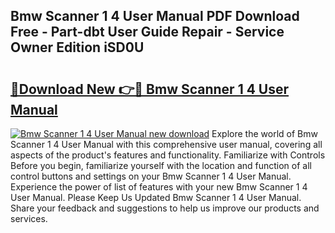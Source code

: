 ## Bmw Scanner 1 4 User Manual PDF Download Free - Part-dbt User Guide Repair - Service Owner Edition iSD0U

# <h2><a href="http://bc80653.oget.top/?id=Bmw+Scanner+1+4+User+Manual">🔗Download New 👉🔴 Bmw Scanner 1 4 User Manual</a></h2>

[![Bmw Scanner 1 4 User Manual new download](https://i.imgur.com/5g1atiW.png)](http://bc80653.oget.top/?id=Bmw+Scanner+1+4+User+Manual)
Explore the world of Bmw Scanner 1 4 User Manual with this comprehensive user manual, covering all aspects of the product's features and functionality. Familiarize with Controls Before you begin, familiarize yourself with the location and function of all control buttons and settings on your Bmw Scanner 1 4 User Manual. Experience the power of list of features with your new Bmw Scanner 1 4 User Manual. Please Keep Us Updated Bmw Scanner 1 4 User Manual. Share your feedback and suggestions to help us improve our products and services.
